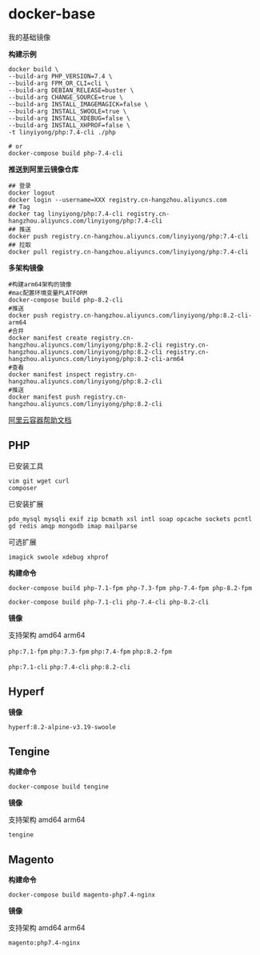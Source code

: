# docker-base

我的基础镜像

**构建示例**

```shell
docker build \
--build-arg PHP_VERSION=7.4 \
--build-arg FPM_OR_CLI=cli \
--build-arg DEBIAN_RELEASE=buster \
--build-arg CHANGE_SOURCE=true \
--build-arg INSTALL_IMAGEMAGICK=false \
--build-arg INSTALL_SWOOLE=true \
--build-arg INSTALL_XDEBUG=false \
--build-arg INSTALL_XHPROF=false \
-t linyiyong/php:7.4-cli ./php

# or
docker-compose build php-7.4-cli
```

**推送到阿里云镜像仓库**

```shell
## 登录
docker logout
docker login --username=XXX registry.cn-hangzhou.aliyuncs.com
## Tag
docker tag linyiyong/php:7.4-cli registry.cn-hangzhou.aliyuncs.com/linyiyong/php:7.4-cli
## 推送
docker push registry.cn-hangzhou.aliyuncs.com/linyiyong/php:7.4-cli
## 拉取
docker pull registry.cn-hangzhou.aliyuncs.com/linyiyong/php:7.4-cli
```

**多架构镜像**

```shell
#构建arm64架构的镜像
#mac配置环境变量PLATFORM
docker-compose build php-8.2-cli
#推送
docker push registry.cn-hangzhou.aliyuncs.com/linyiyong/php:8.2-cli-arm64
#合并
docker manifest create registry.cn-hangzhou.aliyuncs.com/linyiyong/php:8.2-cli registry.cn-hangzhou.aliyuncs.com/linyiyong/php:8.2-cli registry.cn-hangzhou.aliyuncs.com/linyiyong/php:8.2-cli-arm64
#查看
docker manifest inspect registry.cn-hangzhou.aliyuncs.com/linyiyong/php:8.2-cli
#推送
docker manifest push registry.cn-hangzhou.aliyuncs.com/linyiyong/php:8.2-cli
```

[阿里云容器帮助文档](https://help.aliyun.com/zh/acr/use-cases/build-and-push-multi-schema-images-locally-to-container-mirroring-service?spm=a2c4g.11186623.0.0.7ef051b9gR2R1h)

## PHP
已安装工具
```
vim git wget curl
composer
```

已安装扩展
```
pdo_mysql mysqli exif zip bcmath xsl intl soap opcache sockets pcntl
gd redis amqp mongodb imap mailparse
```

可选扩展
```
imagick swoole xdebug xhprof
```

**构建命令**

`docker-compose build php-7.1-fpm php-7.3-fpm php-7.4-fpm php-8.2-fpm` 

`docker-compose build php-7.1-cli php-7.4-cli php-8.2-cli`

**镜像**

支持架构 amd64 arm64

`php:7.1-fpm` `php:7.3-fpm` `php:7.4-fpm` `php:8.2-fpm`

`php:7.1-cli` `php:7.4-cli` `php:8.2-cli`

## Hyperf

**镜像**

`hyperf:8.2-alpine-v3.19-swoole`

## Tengine

**构建命令**

`docker-compose build tengine`

**镜像**

支持架构 amd64 arm64

`tengine`

## Magento

**构建命令**

`docker-compose build magento-php7.4-nginx`

**镜像**

支持架构 amd64 arm64

`magento:php7.4-nginx`